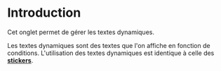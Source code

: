 

# Introduction #
Cet onglet permet de gérer les textes dynamiques.

Les textes dynamiques sont des textes que l'on affiche en fonction de conditions.
L'utilisation des textes dynamiques est identique à celle des **[stickers](https://code.google.com/p/interface-utilisateur-domotique-zibase/wiki/ArticlesStickers)**.